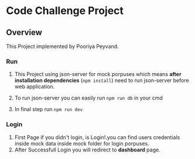 # Code Challenge Project

## Overview

This Project implemented by Pooriya Peyvand.

### Run

1. This Project using json-server for mock porpuses which means **after installation dependencies**  (`npm install`) need to run json-server before web application.

2. To run json-server you can easily run `npm run db` in your cmd
3. In final step run `npm run dev`


### Login
1. First Page if you didn't login, is Login!.you can find users credentials inside mock data inside mock folder for login porpuses.
2. After Successfull Login you will redirect to **dashboard** page. 
